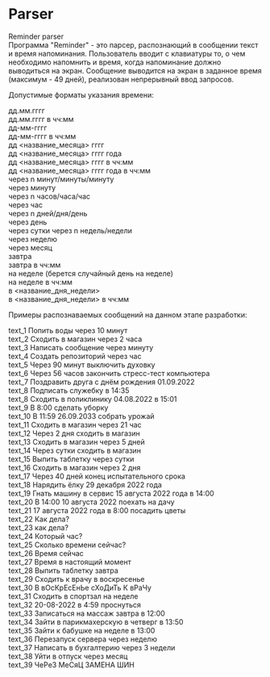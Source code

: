 # Parser
Reminder parser  
Программа "Reminder" - это парсер, распознающий в сообщении текст и время напоминания. Пользователь вводит с клавиатуры то, о чем необходимо напомнить и время, когда напоминание должно выводиться на экран. Сообщение выводится на экран в заданное время (максимум - 49 дней), реализован непрерывный ввод запросов. 

Допустимые форматы указания времени:  

дд.мм.гггг  
дд.мм.гггг в чч:мм  
дд-мм-гггг  
дд-мм-гггг в чч:мм  
дд <название_месяца> гггг  
дд <название_месяца> гггг года  
дд <название_месяца> гггг в чч:мм  
дд <название_месяца> гггг года в чч:мм  
через n минут/минуты/минуту  
через минуту  
через n часов/часа/час  
через час  
через n дней/дня/день  
через день  
через сутки
через n недель/недели  
через неделю  
через месяц  
завтра  
завтра в чч:мм  
на неделе (берется случайный день на неделе)  
на неделе в чч:мм  
в <название_дня_недели>  
в <название_дня_недели> в чч:мм  

Примеры распознаваемых сообщений на данном этапе разработки:  

text_1 Попить воды через 10 минут  
text_2 Сходить в магазин через 2 часа  
text_3 Написать сообщение через минуту  
text_4 Создать репозиторий через час  
text_5 Через 90 минут выключить духовку  
text_6 Через 56 часов закончить стресс-тест компьютера  
text_7 Поздравить друга с днём рождения 01.09.2022   
text_8 Подписать служебку в 14:35  
text_8 Сходить в поликлинику 04.08.2022 в 15:01  
text_9 В 8:00 сделать уборку  
text_10 В 11:59 26.09.2033 собрать урожай  
text_11 Сходить в магазин через 21 час  
text_12 Через 2 дня сходить в магазин  
text_13 Cходить в магазин через 5 дней  
text_14 Через сутки сходить в магазин  
text_15 Выпить таблетку через сутки   
text_16 Сходить в магазин через 2 дня  
text_17 Через 40 дней конец испытательного срока  
text_18 Нарядить ёлку 29 декабря 2022 года  
text_19 Гнать машину в сервис 15 августа 2022 года в 14:00  
text_20 В 14:00 10 августа 2022 поехать на дачу  
text_21 17 августа 2022 года в 8:00 посадить цветы  
text_22 Как дела?  
text_23 как дела?  
text_24 Который час?  
text_25 Cколько времени сейчас?  
text_26 Время сейчас  
text_27 Время в настоящий момент  
text_28 Выпить таблетку завтра  
text_29 Сходить к врачу в воскресенье  
text_30 В вОсКрЕсЕнЬе сХоДиТь К вРаЧу  
text_31 Сходить в спортзал на неделе  
text_32 20-08-2022 в 4:59 проснуться  
text_33 Записаться на массаж завтра в 12:00  
text_34 Зайти в парикмахерскую в четверг в 13:50  
text_35 Зайти к бабушке на неделе в 13:00  
text_36 Перезапуск сервера через неделю  
text_37 Написать в бухгалтерию через 3 недели  
text_38 Уйти в отпуск через месяц  
text_39 ЧеРеЗ МеСяЦ ЗАМЕНА ШИН  
